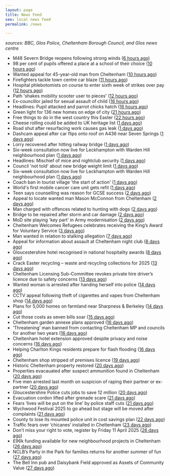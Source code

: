 ```yaml
---
layout: page
title: News Feed
seo: local news feed
permalink: /news

---
```


_sources: BBC, Glos Police, Cheltenham Borough Council, and Glos news centre_

<!-- news_marker starts -->
- M48 Severn Bridge reopens following strong winds ([6 hours ago](https://www.bbc.com/news/articles/cq675yzqrveo))
- 98 per cent of pupils offered a place at a school of their choice ([10 hours ago](https://gloucesternewscentre.co.uk/98-per-cent-of-pupils-offered-a-place-at-a-school-of-their-choice/))
- Wanted appeal for 45-year-old man from Cheltenham ([10 hours ago](https://gloucesternewscentre.co.uk/wanted-appeal-for-45-year-old-man-from-cheltenham/))
- Firefighters tackle town centre car blaze ([11 hours ago](https://www.bbc.com/news/articles/cdjlzz2rj3xo))
- Hospital phlebotomists on course to enter sixth week of strikes over pay ([12 hours ago](https://gloucesternewscentre.co.uk/hospital-phlebotomists-on-course-to-enter-sixth-week-of-strikes-over-pay/))
- Path 'shakes mobility scooter user to pieces' ([12 hours ago](https://www.bbc.com/news/articles/cy70yxyy3ggo))
- Ex-councillor jailed for sexual assault of child ([16 hours ago](https://www.bbc.com/news/articles/cql6z67xl5qo))
- Headlines: Pupil attacked and parrot chicks hatch ([16 hours ago](https://www.bbc.com/news/articles/cd6j3j9qzy4o))
- Green light for 136 new homes on edge of city ([21 hours ago](https://www.bbc.com/news/articles/c5y6lv77rw3o))
- Free things to do in the west country this Easter ([22 hours ago](https://www.bbc.com/news/articles/c74nnn2w2vvo))
- Cheese rolling could be added to UK heritage list ([1 days ago](https://www.bbc.com/news/articles/czrv6z6z1k7o))
- Road shut after resurfacing work causes gas leak ([1 days ago](https://www.bbc.com/news/articles/cgkgr6z4474o))
- Dashcam appeal after car flips onto roof on A436 near Seven Springs ([1 days ago](https://gloucesternewscentre.co.uk/dashcam-appeal-after-car-flips-onto-roof-on-a436-near-seven-springs/))
- Lorry recovered after hitting railway bridge ([1 days ago](https://www.bbc.com/news/articles/cn9124x7p0do))
- Six-week consultation now live for Leckhampton with Warden Hill neighbourhood plan ([1 days ago](https://gloucesternewscentre.co.uk/six-week-consultation-now-live-for-leckhampton-with-warden-hill-neighbourhood-plan-2/))
- Headlines: Mischief of mice and nightclub security ([1 days ago](https://www.bbc.com/news/articles/cj3xl74e8leo))
- Council 'not told' about new bridge weight limit ([1 days ago](https://www.bbc.com/news/articles/czjnmw9zp17o))
- Six-week consultation now live for Leckhampton with Warden Hill neighbourhood plan ([1 days ago](https://www.cheltenham.gov.uk/news/article/3003/six-week_consultation_now_live_for_leckhampton_with_warden_hill_neighbourhood_plan))
- Coach ban in tourist village 'the start of action' ([1 days ago](https://www.bbc.com/news/articles/c5ylpr9vz83o))
- World's first mobile cancer care unit gets refit ([1 days ago](https://www.bbc.com/news/articles/c0kxx32pzpxo))
- Teen says counselling was reason for GCSE success ([2 days ago](https://www.bbc.com/news/articles/czrv6n65806o))
- Appeal to locate wanted man Mason McConnon from Cheltenham ([2 days ago](https://gloucesternewscentre.co.uk/appeal-to-locate-wanted-man-mason-mcconnon-from-cheltenham/))
- Man charged with offences related to hunting with dogs ([2 days ago](https://gloucesternewscentre.co.uk/man-charged-with-offences-related-to-hunting-with-dogs/))
- Bridge to be repaired after storm and car damage ([2 days ago](https://www.bbc.com/news/articles/cn4j7v4n43ko))
- MoD site playing 'key part' in Army modernisation ([2 days ago](https://www.bbc.com/news/articles/cwyn3ryydz7o))
- Cheltenham Welcomes Refugees celebrates receiving the King’s Award for Voluntary Service ([3 days ago](https://gloucesternewscentre.co.uk/cheltenham-welcomes-refugees-celebrates-receiving-the-kings-award-for-voluntary-service/))
- Man wanted in relation to stalking allegation ([7 days ago](https://gloucesternewscentre.co.uk/man-wanted-in-relation-to-stalking-allegation/))
- Appeal for information about assault at Cheltenham night club ([8 days ago](https://gloucesternewscentre.co.uk/appeal-for-information-about-assault-at-cheltenham-night-club/))
- Gloucestershire hotel recognised in national hospitality awards ([8 days ago](https://gloucesternewscentre.co.uk/gloucestershire-hotel-recognised-in-national-hospitality-awards/))
- Crack Easter recycling – waste and recycling collections for 2025 ([13 days ago](https://www.cheltenham.gov.uk/news/article/3002/crack_easter_recycling_%E2%80%93_waste_and_recycling_collections_for_2025))
- Cheltenham Licensing Sub-Committee revokes private hire driver’s licence due to safety concerns ([13 days ago](https://www.cheltenham.gov.uk/news/article/3001/cheltenham_licensing_sub-committee_revokes_private_hire_drivers_licence_due_to_safety_concerns))
- Wanted woman is arrested after handing herself into police ([14 days ago](https://gloucesternewscentre.co.uk/wanted-woman-is-arrested-after-handing-herself-into-police/))
- CCTV appeal following theft of cigarettes and vapes from Cheltenham shop ([14 days ago](https://gloucesternewscentre.co.uk/cctv-appeal-following-theft-of-cigarettes-and-vapes-from-cheltenham-shop/))
- Plans for 5,000 homes on farmland near Sharpness & Berkeley ([14 days ago](https://www.bbc.co.uk/sounds/play/p0l1v3k3))
- Cut those costs as seven bills soar ([15 days ago](https://www.bbc.co.uk/sounds/play/p0l1mstk))
- Cheltenham garden annexe plans approved ([16 days ago](https://gloucesternewscentre.co.uk/cheltenham-garden-annexe-plans-approved/))
- ‘Threatening’ man banned from contacting Cheltenham MP and councils for another two years ([16 days ago](https://gloucesternewscentre.co.uk/threatening-man-banned-from-contacting-cheltenham-mp-and-councils-for-another-two-years/))
- Cheltenham hotel extension approved despite privacy and noise concerns ([16 days ago](https://gloucesternewscentre.co.uk/cheltenham-hotel-extension-approved-despite-privacy-and-noise-concerns/))
- Helping Charlton Kings residents prepare for flash flooding ([16 days ago](https://www.cheltenham.gov.uk/news/article/3000/helping_charlton_kings_residents_prepare_for_flash_flooding))
- Cheltenham shop stripped of premises licence ([19 days ago](https://gloucesternewscentre.co.uk/cheltenham-shop-stripped-of-premises-licence/))
- Historic Cheltenham property restored ([20 days ago](https://gloucesternewscentre.co.uk/historic-cheltenham-property-restored/))
- Properties evacauated after suspect ammunition found in Cheltenham ([20 days ago](https://gloucesternewscentre.co.uk/propeties-evacauated-after-suspect-ammuintion-found-in-cheltenham/))
- Five men arrested last month on suspicion of raping their partner or ex-partner ([20 days ago](https://gloucesternewscentre.co.uk/five-men-arrested-last-month-on-suspicion-of-raping-their-partner-or-ex-partner/))
- Gloucestershire Police cuts jobs to save 12 million ([20 days ago](https://www.bbc.co.uk/sounds/play/p0l0mzhx))
- Evacuation cordon lifted after grenade scare ([21 days ago](https://gloucesternewscentre.co.uk/evacuation-cordon-lifted-after-grenade-scare/))
- Fears ‘lives will be put on the line’ by police staff cuts ([21 days ago](https://gloucesternewscentre.co.uk/fears-lives-will-be-put-on-the-line-by-police-staff-cuts/))
- Wychwood Festival 2025 to go ahead but stage will be moved after complaints ([21 days ago](https://gloucesternewscentre.co.uk/wychwood-festival-2025-to-go-ahead-but-stage-will-be-moved-after-complaints/))
- County to lose its mounted police unit in cost savings plan ([22 days ago](https://gloucesternewscentre.co.uk/county-to-lose-its-mounted-police-unit-in-cost-savings-plan/))
- Traffic fears over ‘chicanes’ installed in Cheltenham ([23 days ago](https://gloucesternewscentre.co.uk/traffic-fears-over-chicanes-installed-in-cheltenham/))
- Don’t miss your right to vote, register by Friday 11 April 2025 ([26 days ago](https://www.cheltenham.gov.uk/news/article/2999/dont_miss_your_right_to_vote_register_by_friday_11_april_2025))
- £96k funding available for new neighbourhood projects in Cheltenham ([26 days ago](https://www.cheltenham.gov.uk/news/article/2998/96k_funding_available_for_new_neighbourhood_projects_in_cheltenham))
- NCLB’s Party in the Park for families returns for another summer of fun ([27 days ago](https://www.cheltenham.gov.uk/news/article/2997/nclbs_party_in_the_park_for_families_returns_for_another_summer_of_fun))
- The Bell Inn pub and Daisybank Field approved as Assets of Community Value ([27 days ago](https://www.cheltenham.gov.uk/news/article/2996/the_bell_inn_pub_and_daisybank_field_approved_as_assets_of_community_value))

<!-- news_marker ends -->
